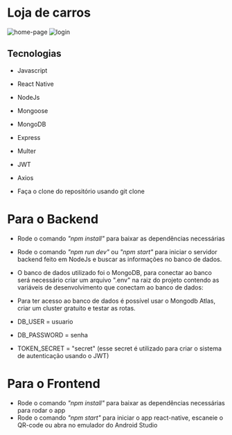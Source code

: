 # Loja de carros

![home-page](https://user-images.githubusercontent.com/92590610/201977577-efaa137c-41bc-4f35-9126-718ac0273e1e.png)  ![login](https://user-images.githubusercontent.com/92590610/201977406-af5ec29f-71f2-486b-95f2-a16b49e80ce0.png)




## Tecnologias
- Javascript
- React Native
- NodeJs
- Mongoose
- MongoDB
- Express
- Multer
- JWT
- Axios

- Faça o clone do repositório usando git clone


# Para o Backend
- Rode o comando *"npm install"* para baixar as dependências necessárias
- Rode o comando *"npm run dev"* ou *"npm start"* para iniciar o servidor backend feito em NodeJs e buscar as informações no banco de dados.

- O banco de dados utilizado foi o MongoDB, para conectar ao banco será necessário criar um arquivo ".env" na raiz do projeto contendo as variáveis de desenvolvimento que conectam ao banco de dados:
- Para ter acesso ao banco de dados é possível usar o Mongodb Atlas, criar um cluster gratuito e testar as rotas.

- DB_USER = usuario
- DB_PASSWORD = senha
- TOKEN_SECRET = "secret" (esse secret é utilizado para criar o sistema de autenticação usando o JWT)


# Para o Frontend
- Rode o comando *"npm install"* para baixar as dependências necessárias para rodar o app
- Rode o comando *"npm start"* para iniciar o app react-native, escaneie o QR-code ou abra no emulador do Android Studio



  
